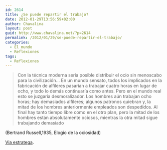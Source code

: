 ```yaml
---
id: 2614
title: ¿Se puede repartir el trabajo?
date: 2012-01-29T13:56:59+02:00
author: Chavalina
layout: post
guid: http://www.chavalina.net/?p=2614
permalink: /2012/01/29/se-puede-repartir-el-trabajo/
categories:
  - El mundo
  - Reflexiones
tags:
  - Reflexiones
---
```

> Con la técnica moderna sería posible distribuir el ocio sin menoscabo para la civilización… En un mundo sensato, todos los implicados en la fabricación de alfileres pasarían a trabajar cuatro horas en lugar de ocho, y todo lo demás continuaría como antes. Pero en el mundo real esto se juzgaría desmoralizador. Los hombres aún trabajan ocho horas; hay demasiados alfileres; algunos patronos quiebran y, la mitad de los hombres anteriormente empleados son despedidos. Al final hay tanto tiempo libre como en el otro plan, pero la mitad de los hombres están absolutamente ociosos, mientras la otra mitad sigue trabajando demasiado

(Bertrand Russell,1935, Elogio de la ociosidad)

<a href="http://estratega.typepad.com/estratega/2005/06/ganar_tiempo_pa.html" target="_blank">Via estratega</a>.